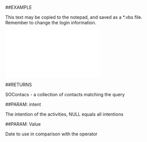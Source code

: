 

##EXAMPLE

This text may be copied to the notepad, and saved as a *.vbs file. Remember to change the login information.

![](../../Examples/vbs/SOFind.ContactsWithLastDoByActivity.vbs.txt)




##RETURNS

SOContacs - a collection of contacts matching the query





##PARAM: intent

The intention of the activities, NULL equals all intentions





##PARAM: Value

Date to use in comparison with the operator



